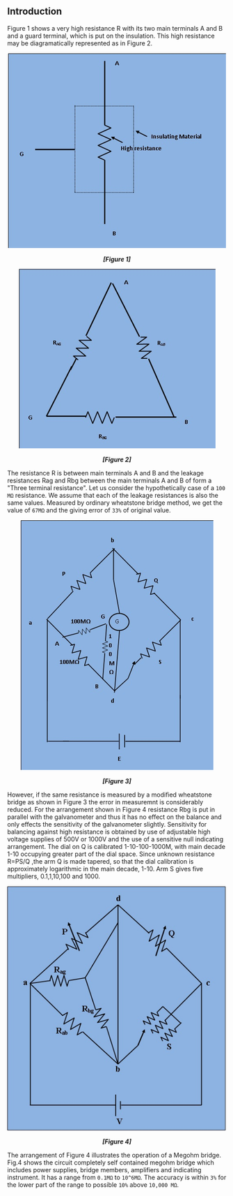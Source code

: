 ## Introduction

Figure 1 shows a very high resistance R with its two main terminals A and B and a guard terminal, which is put on the insulation. This high resistance may be diagramatically represented as in Figure 2.

<div align="center">
<img src="images/high_resistance_fig1.jpg" />

***[Figure 1]***
</div>

<div align="center">
<img src="images/high_resistance_fig2.jpg" />

***[Figure 2]***
</div>

The resistance R is between main terminals A and B and the leakage resistances Rag and Rbg between the main terminals A and B of form a "Three terminal resistance". Let us consider the hypothetically case of a `100 MΩ` resistance. We assume that each of the leakage resistances is also the same values. Measured by ordinary wheatstone bridge method, we get the value of `67MΩ` and the giving error of `33%` of original value.


<div align="center">
<img src="images/high_resistance_fig3.jpg" />

***[Figure 3]***
</div>

However, if the same resistance is measured by a modified wheatstone bridge as shown in Figure 3 the error in measuremnt is considerably reduced. For the arrangement shown in Figure 4 resistance Rbg is put in parallel with the galvanometer and thus it has no effect on the balance and only effects the sensitivity of the galvanometer slightly. Sensitivity for balancing against high resistance is obtained by use of adjustable high voltage supplies of 500V or 1000V and the use of a sensitive null indicating arrangement. The dial on Q is calibrated 1-10-100-1000M, with main decade 1-10 occupying greater part of the dial space. Since unknown resistance R=PS/Q ,the arm Q is made tapered, so that the dial calibration is approximately logarithmic in the main decade, 1-10. Arm S gives five multipliers, 0.1,1,10,100 and 1000.


<div align="center">
<img src="images/fig4.jpg" />

***[Figure 4]***
</div>

The arrangement of Figure 4 illustrates the operation of a Megohm bridge. Fig.4 shows the circuit completely self contained megohm bridge which includes power supplies, bridge members, amplifiers and indicating instrument. It has a range from `0.1MΩ` to `10^6MΩ`. The accuracy is within `3%` for the lower part of the range to possible `10%` above `10,000 MΩ`.
